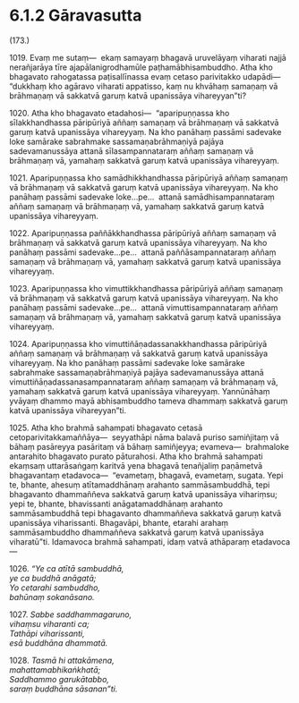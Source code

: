 

# 6.1.2 Gāravasutta




(173.)

1019\. Evaṃ me sutaṃ—  ekaṃ samayaṃ bhagavā uruvelāyaṃ viharati najjā nerañjarāya tīre ajapālanigrodhamūle paṭhamābhisambuddho. Atha kho bhagavato rahogatassa paṭisallīnassa evaṃ cetaso parivitakko udapādi—  “dukkhaṃ kho agāravo viharati appatisso, kaṃ nu khvāhaṃ samaṇaṃ vā brāhmaṇaṃ vā sakkatvā garuṃ katvā upanissāya vihareyyan”ti?

1020\. Atha kho bhagavato etadahosi—  “aparipuṇṇassa kho sīlakkhandhassa pāripūriyā aññaṃ samaṇaṃ vā brāhmaṇaṃ vā sakkatvā garuṃ katvā upanissāya vihareyyaṃ. Na kho panāhaṃ passāmi sadevake loke samārake sabrahmake sassamaṇabrāhmaṇiyā pajāya sadevamanussāya attanā sīlasampannataraṃ aññaṃ samaṇaṃ vā brāhmaṇaṃ vā, yamahaṃ sakkatvā garuṃ katvā upanissāya vihareyyaṃ.

1021\. Aparipuṇṇassa kho samādhikkhandhassa pāripūriyā aññaṃ samaṇaṃ vā brāhmaṇaṃ vā sakkatvā garuṃ katvā upanissāya vihareyyaṃ. Na kho panāhaṃ passāmi sadevake loke…pe…  attanā samādhisampannataraṃ aññaṃ samaṇaṃ vā brāhmaṇaṃ vā, yamahaṃ sakkatvā garuṃ katvā upanissāya vihareyyaṃ.

1022\. Aparipuṇṇassa paññākkhandhassa pāripūriyā aññaṃ samaṇaṃ vā brāhmaṇaṃ vā sakkatvā garuṃ katvā upanissāya vihareyyaṃ. Na kho panāhaṃ passāmi sadevake…pe…  attanā paññāsampannataraṃ aññaṃ samaṇaṃ vā brāhmaṇaṃ vā, yamahaṃ sakkatvā garuṃ katvā upanissāya vihareyyaṃ.

1023\. Aparipuṇṇassa kho vimuttikkhandhassa pāripūriyā aññaṃ samaṇaṃ vā brāhmaṇaṃ vā sakkatvā garuṃ katvā upanissāya vihareyyaṃ. Na kho panāhaṃ passāmi sadevake…pe…  attanā vimuttisampannataraṃ aññaṃ samaṇaṃ vā brāhmaṇaṃ vā, yamahaṃ sakkatvā garuṃ katvā upanissāya vihareyyaṃ.

1024\. Aparipuṇṇassa kho vimuttiñāṇadassanakkhandhassa pāripūriyā aññaṃ samaṇaṃ vā brāhmaṇaṃ vā sakkatvā garuṃ katvā upanissāya vihareyyaṃ. Na kho panāhaṃ passāmi sadevake loke samārake sabrahmake sassamaṇabrāhmaṇiyā pajāya sadevamanussāya attanā vimuttiñāṇadassanasampannataraṃ aññaṃ samaṇaṃ vā brāhmaṇaṃ vā, yamahaṃ sakkatvā garuṃ katvā upanissāya vihareyyaṃ. Yannūnāhaṃ yvāyaṃ dhammo mayā abhisambuddho tameva dhammaṃ sakkatvā garuṃ katvā upanissāya vihareyyan”ti.

1025\. Atha kho brahmā sahampati bhagavato cetasā cetoparivitakkamaññāya—  seyyathāpi nāma balavā puriso samiñjitaṃ vā bāhaṃ pasāreyya pasāritaṃ vā bāhaṃ samiñjeyya; evameva—  brahmaloke antarahito bhagavato purato pāturahosi. Atha kho brahmā sahampati ekaṃsaṃ uttarāsaṅgaṃ karitvā yena bhagavā tenañjaliṃ paṇāmetvā bhagavantaṃ etadavoca—  “evametaṃ, bhagavā, evametaṃ, sugata. Yepi te, bhante, ahesuṃ atītamaddhānaṃ arahanto sammāsambuddhā, tepi bhagavanto dhammaññeva sakkatvā garuṃ katvā upanissāya vihariṃsu; yepi te, bhante, bhavissanti anāgatamaddhānaṃ arahanto sammāsambuddhā tepi bhagavanto dhammaññeva sakkatvā garuṃ katvā upanissāya viharissanti. Bhagavāpi, bhante, etarahi arahaṃ sammāsambuddho dhammaññeva sakkatvā garuṃ katvā upanissāya viharatū”ti. Idamavoca brahmā sahampati, idaṃ vatvā athāparaṃ etadavoca—

1026\. _“Ye ca atītā sambuddhā,_  
_ye ca buddhā anāgatā;_  
_Yo cetarahi sambuddho,_  
_bahūnaṃ sokanāsano._  


1027\. _Sabbe saddhammagaruno,_  
_vihaṃsu viharanti ca;_  
_Tathāpi viharissanti,_  
_esā buddhāna dhammatā._  


1028\. _Tasmā hi attakāmena,_  
_mahattamabhikaṅkhatā;_  
_Saddhammo garukātabbo,_  
_saraṃ buddhāna sāsanan”ti._  




